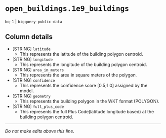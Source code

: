 # `open_buildings.1e9_buildings`
`bq-1` | `bigquery-public-data`

## Column details
* [STRING]    `latitude`
  - This represents the latitude of the building polygon centroid.
* [STRING]    `longitude`
  - This represents the longitude of the building polygon centroid.
* [STRING]    `area_in_meters`
  - This represents the area in square meters of the polygon.
* [STRING]    `confidence`
  - This represents the confidence score [0.5;1.0] assigned by the model.
* [STRING]    `geometry`
  - This represents the building polygon in the WKT format (POLYGON).
* [STRING]    `full_plus_code`
  - This represents the full Plus Code(latitude longitude based) at the building polygon centroid.

-------------------------------------------------------------------------------
*Do not make edits above this line.*
